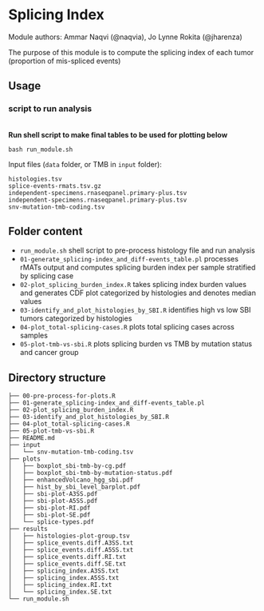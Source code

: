 # Splicing Index

Module authors: Ammar Naqvi (@naqvia), Jo Lynne Rokita (@jharenza)

The purpose of this module is to compute the splicing index of each tumor (proportion of mis-spliced events)

## Usage
### script to run analysis
<br>**Run shell script to make final tables to be used for plotting below**
```
bash run_module.sh
```
Input files (`data` folder, or TMB in `input` folder):
```
histologies.tsv
splice-events-rmats.tsv.gz
independent-specimens.rnaseqpanel.primary-plus.tsv
independent-specimens.rnaseqpanel.primary-plus.tsv
snv-mutation-tmb-coding.tsv
```

## Folder content
* `run_module.sh` shell script to pre-process histology file and run analysis
* `01-generate_splicing-index_and_diff-events_table.pl` processes rMATs output and computes splicing burden index per sample stratified by splicing case
* `02-plot_splicing_burden_index.R` takes splicing index burden values and generates CDF plot categorized by histologies and denotes median values
* `03-identify_and_plot_histologies_by_SBI.R` identifies high vs low SBI tumors categorized by histologies
* `04-plot_total-splicing-cases.R` plots total splicing cases across samples  
* `05-plot-tmb-vs-sbi.R` plots splicing burden vs TMB by mutation status and cancer group 

## Directory structure
```.
├── 00-pre-process-for-plots.R
├── 01-generate_splicing-index_and_diff-events_table.pl
├── 02-plot_splicing_burden_index.R
├── 03-identify_and_plot_histologies_by_SBI.R
├── 04-plot_total-splicing-cases.R
├── 05-plot-tmb-vs-sbi.R
├── README.md
├── input
│   └── snv-mutation-tmb-coding.tsv
├── plots
│   ├── boxplot_sbi-tmb-by-cg.pdf
│   ├── boxplot_sbi-tmb-by-mutation-status.pdf
│   ├── enhancedVolcano_hgg_sbi.pdf
│   ├── hist_by_sbi_level_barplot.pdf
│   ├── sbi-plot-A3SS.pdf
│   ├── sbi-plot-A5SS.pdf
│   ├── sbi-plot-RI.pdf
│   ├── sbi-plot-SE.pdf
│   └── splice-types.pdf
├── results
│   ├── histologies-plot-group.tsv
│   ├── splice_events.diff.A3SS.txt
│   ├── splice_events.diff.A5SS.txt
│   ├── splice_events.diff.RI.txt
│   ├── splice_events.diff.SE.txt
│   ├── splicing_index.A3SS.txt
│   ├── splicing_index.A5SS.txt
│   ├── splicing_index.RI.txt
│   └── splicing_index.SE.txt
└── run_module.sh
```

